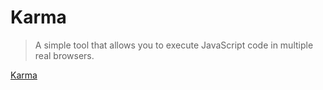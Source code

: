 # Karma
> A simple tool that allows you to execute JavaScript code in multiple real browsers.

[Karma](https://github.com/karma-runner/karma)
